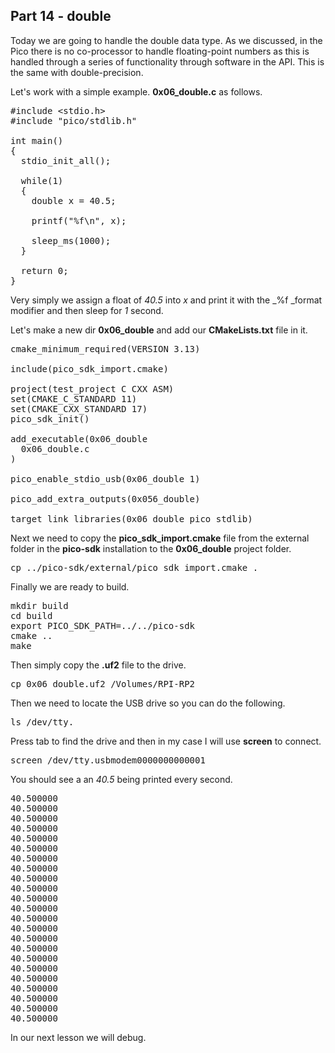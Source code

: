 ## Part 14 - double

Today we are going to handle the double data type. As we discussed, in the Pico there is no co-processor to handle floating-point numbers as this is handled through a series of functionality through software in the API. This is the same with double-precision.

Let's work with a simple example.&nbsp;__0x06\_double.c__&nbsp;as follows.

<pre spellcheck="false">#include &lt;stdio.h&gt;
#include "pico/stdlib.h"

int main()&nbsp;
{
&nbsp; stdio_init_all();

&nbsp; while(1)&nbsp;
&nbsp; {
&nbsp; &nbsp; double x = 40.5;

&nbsp; &nbsp; printf("%f\n", x);&nbsp;

&nbsp; &nbsp; sleep_ms(1000);
&nbsp; }

&nbsp; return 0;
}
</pre>

Very simply we assign a float of&nbsp;_40.5_&nbsp;into&nbsp;_x_&nbsp;and print it with the&nbsp;_%f&nbsp;_format modifier and then sleep for&nbsp;_1_&nbsp;second.

Let's make a new dir&nbsp;__0x06\_double__&nbsp;and add our&nbsp;__CMakeLists.txt__&nbsp;file in it.

<pre spellcheck="false">cmake_minimum_required(VERSION 3.13)

include(pico_sdk_import.cmake)

project(test_project C CXX ASM)
set(CMAKE_C_STANDARD 11)&nbsp;
set(CMAKE_CXX_STANDARD 17)&nbsp;
pico_sdk_init()

add_executable(0x06_double
&nbsp; 0x06_double.c
)

pico_enable_stdio_usb(0x06_double 1)

pico_add_extra_outputs(0x056_double)

target_link_libraries(0x06_double pico_stdlib)
</pre>

Next we need to copy the&nbsp;__pico\_sdk\_import.cmake__&nbsp;file from the external folder in the&nbsp;__pico-sdk__&nbsp;installation to the&nbsp;__0x06\_double__&nbsp;project folder.

<pre spellcheck="false">cp ../pico-sdk/external/pico_sdk_import.cmake .
</pre>

Finally we are ready to build.

<pre spellcheck="false">mkdir build
cd build
export PICO_SDK_PATH=../../pico-sdk
cmake ..
make
</pre>

Then simply copy the&nbsp;__.uf2__&nbsp;file to the drive.

<pre spellcheck="false">cp 0x06_double.uf2 /Volumes/RPI-RP2
</pre>

Then we need to locate the USB drive so you can do the following.

<pre spellcheck="false">ls /dev/tty.
</pre>

Press tab to find the drive and then in my case I will use&nbsp;__screen__&nbsp;to connect.

<pre spellcheck="false">screen /dev/tty.usbmodem0000000000001
</pre>

You should see a an&nbsp;_40.5_&nbsp;being printed every second.

<pre spellcheck="false">40.500000
40.500000
40.500000
40.500000
40.500000
40.500000
40.500000
40.500000
40.500000
40.500000
40.500000
40.500000
40.500000
40.500000
40.500000
40.500000
40.500000
40.500000
40.500000
40.500000
40.500000
40.500000
40.500000
</pre>

In our next lesson we will debug.
